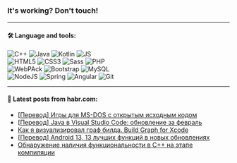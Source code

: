 ### It's working? Don't touch!

---

#### 🛠️ Language and tools:

![C++](https://img.shields.io/badge/C++-informational?logo=c%2B%2B&style=flat&logoColor=white&color=9C033A)
![Java](https://img.shields.io/badge/Java-informational?logo=java&style=flat&logoColor=white&color=007396)
![Kotlin](https://img.shields.io/badge/Kotlin-informational?logo=Kotlin&style=flat&logoColor=white&color=0095D5)
![JS](https://img.shields.io/badge/JS-informational?logo=javaScript&style=flat&logoColor=black&color=F7Df1E) <br>
![HTML5](https://img.shields.io/badge/HTML5-informational?logo=html5&style=flat&logoColor=white&color=E34F26)
![CSS3](https://img.shields.io/badge/CSS3-informational?logo=css3&style=flat&logoColor=white&color=157286)
![Sass](https://img.shields.io/badge/Saas-informational?logo=sass&style=flat&logoColor=white&color=hotpink)
![PHP](https://img.shields.io/badge/PHP-informational?logo=php&style=flat&logoColor=white&color=777BB4) <br>
![WebPAck](https://img.shields.io/badge/WebPack-informational?logo=webPack&style=flat&logoColor=white&color=FF6F00)
![Bootstrap](https://img.shields.io/badge/Bootstrap-informational?logo=Bootstrap&style=flat&logoColor=white&color=7952B3)
![MySQL](https://img.shields.io/badge/MySQL-informational?logo=MySQL&style=flat&logoColor=white&color=00f) <br>
![NodeJS](https://img.shields.io/badge/NodeJS-informational?logo=node.js&style=flat&logoColor=white&color=43853D)
![Spring](https://img.shields.io/badge/Spring-informational?logo=Spring&style=flat&logoColor=white&color=0A9EDC)
![Angular](https://img.shields.io/badge/Vue-informational?logo=vue.js&style=flat&logoColor=white&color=red)
![Git](https://img.shields.io/badge/Git-informational?logo=git&style=flat&logoColor=white&color=darkorange)

___

#### 💬 Latest posts from habr.com:

<!-- BLOG-POST-LIST:START -->
- [[Перевод] Игры для MS-DOS с открытым исходным кодом](https://habr.com/ru/post/657281/?utm_source=habrahabr&utm_medium=rss&utm_campaign=657281)
- [[Перевод] Java в Visual Studio Code: обновление за февраль](https://habr.com/ru/post/654255/?utm_source=habrahabr&utm_medium=rss&utm_campaign=654255)
- [Как я визуализировал граф билда. Build Graph for Xcode](https://habr.com/ru/post/657007/?utm_source=habrahabr&utm_medium=rss&utm_campaign=657007)
- [[Перевод] Android 13, 13 лучших функций в новых обновлениях](https://habr.com/ru/post/657263/?utm_source=habrahabr&utm_medium=rss&utm_campaign=657263)
- [Обнаружение наличия функциональности в C++ на этапе компиляции](https://habr.com/ru/post/657261/?utm_source=habrahabr&utm_medium=rss&utm_campaign=657261)
<!-- BLOG-POST-LIST:END -->
